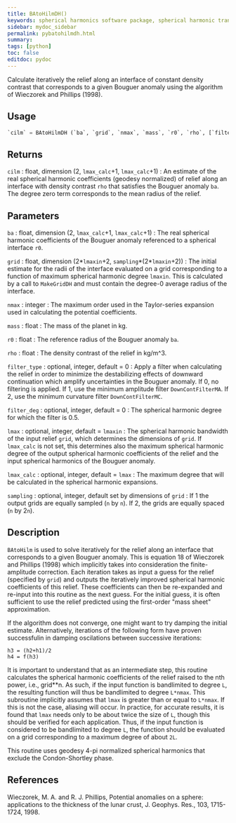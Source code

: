 ```yaml
---
title: BAtoHilmDH()
keywords: spherical harmonics software package, spherical harmonic transform, legendre functions, multitaper spectral analysis, fortran, Python, gravity, magnetic field
sidebar: mydoc_sidebar
permalink: pybatohilmdh.html
summary:
tags: [python]
toc: false
editdoc: pydoc
---
```


Calculate iteratively the relief along an interface of constant density contrast that corresponds to a given Bouguer anomaly using the algorithm of Wieczorek and Phillips (1998).

## Usage

```python
`cilm` = BAtoHilmDH (`ba`, `grid`, `nmax`, `mass`, `r0`, `rho`, [`filter_type`, `filter_deg`, `lmax`, `lmax_calc`, `smapling`])
```

## Returns

`cilm` : float, dimension (2, `lmax_calc`+1, `lmax_calc`+1)
:   An estimate of the real spherical harmonic coefficients (geodesy normalized) of relief along an interface with density contrast `rho` that satisfies the Bouguer anomaly `ba`. The degree zero term corresponds to the mean radius of the relief.

## Parameters

`ba` : float, dimension (2, `lmax_calc`+1, `lmax_calc`+1)
:   The real spherical harmonic coefficients of the Bouguer anomaly referenced to a spherical interface `r0`.

`grid` : float, dimension (2\*`lmaxin`+2, `sampling`\*(2\*`lmaxin`+2)) 
:   The initial estimate for the radii of the interface evaluated on a grid corresponding to a function of maximum spherical harmonic degree `lmaxin`. This is calculated by a call to `MakeGridDH` and must contain the degree-0 average radius of the interface.

`nmax` : integer
:   The maximum order used in the Taylor-series expansion used in calculating the potential coefficients.

`mass` : float
:   The mass of the planet in kg.

`r0` : float
:   The reference radius of the Bouguer anomaly `ba`.

`rho` : float
:   The density contrast of the relief in kg/m^3.

`filter_type` : optional, integer, default = 0
:   Apply a filter when calculating the relief in order to minimize the destabilizing effects of downward continuation which amplify uncertainties in the Bouguer anomaly. If 0, no filtering is applied. If 1, use the minimum amplitude filter `DownContFilterMA`. If 2, use the minimum curvature filter `DownContFilterMC`. 

`filter_deg` : optional, integer, default = 0
:   The spherical harmonic degree for which the filter is 0.5.

`lmax` : optional, integer, default = `lmaxin`
:   The spherical harmonic bandwidth of the input relief `grid`, which determines the dimensions of `grid`. If `lmax_calc` is not set, this determines also the maximum spherical harmonic degree of the output spherical harmonic coefficients of the relief and the input spherical harmonics of the Bouguer anomaly.

`lmax_calc` : optional, integer, default = `lmax`
:   The maximum degree that will be calculated in the spherical harmonic expansions.

`sampling` : optional, integer, default set by dimensions of `grid`
:   If 1 the output grids are equally sampled (`n` by `n`). If 2, the grids are equally spaced (`n` by 2`n`).

## Description

`BAtoHilm` is used to solve iteratively for the relief along an interface that corresponds to a given Bouguer anomaly. This is equation 18 of Wieczorek and Phillips (1998) which implicitly takes into consideration the finite-amplitude correction. Each iteration takes as input a guess for the relief (specified by `grid`) and outputs the iteratively improved spherical harmonic coefficients of this relief. These coefficients can then be re-expanded and re-input into this routine as the next guess. For the initial guess, it is often sufficient to use the relief predicted using the first-order "mass sheet" approximation.

If the algorithm does not converge, one might want to try damping the initial estimate. Alternatively, iterations of the following form have proven successfulin in damping oscilations between successive iterations:

`h3 = (h2+h1)/2`  
`h4 = f(h3)`  

It is important to understand that as an intermediate step, this routine calculates the spherical harmonic coefficients of the relief raised to the nth power, i.e., grid\*\*n. As such, if the input function is bandlimited to degree `L`, the resulting function will thus be bandlimited to degree `L*nmax`. This subroutine implicitly assumes that `lmax` is greater than or equal to `L*nmax`. If this is not the case, aliasing will occur. In practice, for accurate results, it is found that `lmax` needs only to be about twice the size of `L`, though this should be verified for each application. Thus, if the input function is considered to be bandlimited to degree `L`, the function should be evaluated on a grid corresponding to a maximum degree of about `2L`.

This routine uses geodesy 4-pi normalized spherical harmonics that exclude the Condon-Shortley phase.

## References

Wieczorek, M. A. and R. J. Phillips, Potential anomalies on a sphere: applications to the thickness of the lunar crust, J. Geophys. Res., 103, 1715-1724, 1998.
